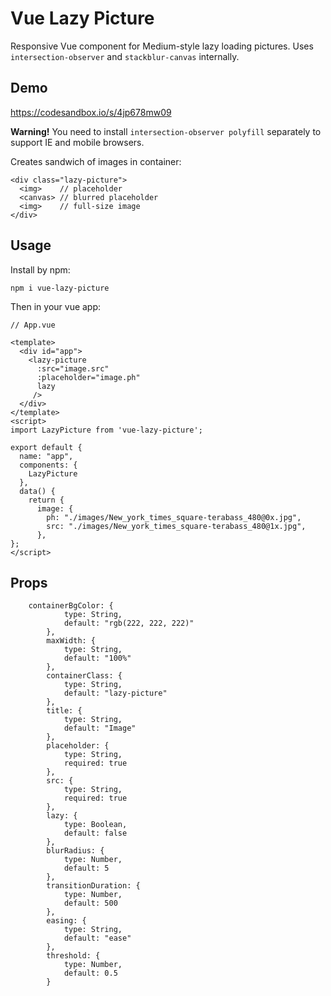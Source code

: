 # Vue Lazy Picture

Responsive Vue component for Medium-style lazy loading pictures.
Uses `intersection-observer` and `stackblur-canvas` internally.

## Demo

https://codesandbox.io/s/4jp678mw09

**Warning!**
You need to install `intersection-observer polyfill` separately to support IE and mobile browsers.

Creates sandwich of images in container:

```
<div class="lazy-picture">
  <img>    // placeholder
  <canvas> // blurred placeholder
  <img>    // full-size image
</div>
```

## Usage

Install by npm:
```
npm i vue-lazy-picture
```

Then in your vue app:

```
// App.vue

<template>
  <div id="app">
    <lazy-picture
      :src="image.src"
      :placeholder="image.ph"
      lazy
     />
  </div>
</template>
<script>
import LazyPicture from 'vue-lazy-picture';

export default {
  name: "app",
  components: {
    LazyPicture
  },
  data() {
    return {
      image: {
        ph: "./images/New_york_times_square-terabass_480@0x.jpg",
        src: "./images/New_york_times_square-terabass_480@1x.jpg",
      },
};
</script>
```
## Props

```
    containerBgColor: {
			type: String,
			default: "rgb(222, 222, 222)"
		},
		maxWidth: {
			type: String,
			default: "100%"
		},
		containerClass: {
			type: String,
			default: "lazy-picture"
		},
		title: {
			type: String,
			default: "Image"
		},
		placeholder: {
			type: String,
			required: true
		},
		src: {
			type: String,
			required: true
		},
		lazy: {
			type: Boolean,
			default: false
		},
		blurRadius: {
			type: Number,
			default: 5
		},
		transitionDuration: {
			type: Number,
			default: 500
		},
		easing: {
			type: String,
			default: "ease"
		},
		threshold: {
			type: Number,
			default: 0.5
		}
```